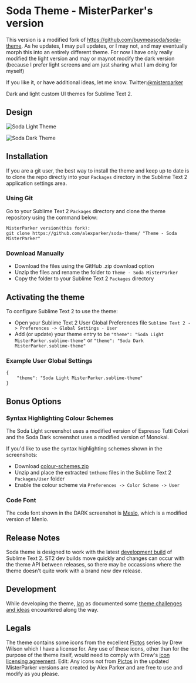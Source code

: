 # Soda Theme - MisterParker's version

This version is a modified fork of https://github.com/buymeasoda/soda-theme. As he updates, I may pull updates, or I may not, and may eventually morph this into an entirely different theme.
For now I have only really modified the light version and may or maynot modify the dark version (because I prefer light screens and am just sharing what I am doing for myself)

If you like it, or have additional ideas, let me know. Twitter:[@misterparker](http://twitter.com/misterparker)


Dark and light custom UI themes for Sublime Text 2.

## Design

![Soda Light Theme](http://dl.dropbox.com/u/4659915/SodaLightMisterParker.png)

![Soda Dark Theme](http://buymeasoda.github.com/soda-theme/images/screenshots/soda-dark-theme.png?v=5)

## Installation

If you are a git user, the best way to install the theme and keep up to date is to clone the repo directly into your `Packages` directory in the Sublime Text 2 application settings area.

### Using Git

Go to your Sublime Text 2 `Packages` directory and clone the theme repository using the command below:
    
    MisterParker version(this fork):
    git clone https://github.com/alexparker/soda-theme/ "Theme - Soda MisterParker"

### Download Manually

* Download the files using the GitHub .zip download option
* Unzip the files and rename the folder to `Theme - Soda MisterParker`
* Copy the folder to your Sublime Text 2 `Packages` directory

## Activating the theme

To configure Sublime Text 2 to use the theme:

* Open your Sublime Text 2 User Global Preferences file `Sublime Text 2 -> Preferences -> Global Settings - User`
* Add (or update) your theme entry to be `"theme": "Soda Light MisterParker.sublime-theme"` or `"theme": "Soda Dark MisterParker.sublime-theme"`

### Example User Global Settings

    {
        "theme": "Soda Light MisterParker.sublime-theme"
    }

## Bonus Options

### Syntax Highlighting Colour Schemes

The Soda Light screenshot uses a modified version of Espresso Tutti Colori and the Soda Dark screenshot uses a modified version of Monokai.

If you'd like to use the syntax highlighting schemes shown in the screenshots: 

* Download [colour-schemes.zip](http://buymeasoda.github.com/soda-theme/extras/colour-schemes.zip)
* Unzip and place the extracted `tmtheme` files in the Sublime Text 2 `Packages/User` folder
* Enable the colour scheme via `Preferences -> Color Scheme -> User`

### Code Font

The code font shown in the DARK screenshot is [Meslo](https://github.com/andreberg/Meslo-Font), which is a modified version of Menlo.

## Release Notes

Soda theme is designed to work with the latest [development build](http://www.sublimetext.com/dev) of Sublime Text 2. ST2 dev builds move quickly and changes can occur with the theme API between releases, so there may be occassions where the theme doesn't quite work with a brand new dev release.

## Development

While developing the theme, [Ian](http://github.com/buymeasoda) as documented some [theme challenges and ideas](https://github.com/buymeasoda/soda-theme/wiki/Theme-challenges-and-ideas) encountered along the way.

## Legals

The theme contains some icons from the excellent [Pictos](http://pictos.drewwilson.com/) series by Drew Wilson which I have a license for. Any use of these icons, other than for the purpose of the theme itself, would need to comply with Drew's [icon licensing agreement](http://stockart.drewwilson.com/license/).
Edit: Any icons not from [Pictos](http://pictos.drewwilson.com/) in the updated MisterParker versions are created by Alex Parker and are free to use and modify as you please.